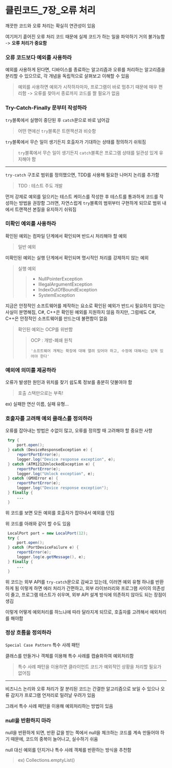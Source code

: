 # 클린코드\_7장_오류 처리

깨끗한 코드와 오류 처리는 확실히 연관성이 있음

여기저기 흩어진 오류 처리 코드 때문에 실제 코드가 하는 일을 파악하기 거의 불가능함
-> **오류 처리가 중요함**

### 오류 코드보다 예외를 사용하라

예외를 사용하게 된다면, 디바이스를 종료하는 알고리즘과 오류를 처리하는 알고리즘을 분리할 수 있으므로, 각 개념을 독립적으로 살펴보고 이해할 수 있음

> 예외를 사용하면 예외가 시작하자마자, 프로그램이 바로 멈추기 때문에 매우 편리함
> -> 오류를 찾아서 종료까지 코드를 짤 필요가 없음

### Try-Catch-Finally 문부터 작성하라

`try`블록에서 실행이 중단된 후 `catch`문으로 바로 넘어감

> 어떤 면에선 `try`블록은 트랜잭션과 비슷함

`try`블록에서 무슨 일이 생기든지 호출자가 기대하는 상태를 정의하기 쉬워짐

> `try`블록에서 무슨 일이 생기든지 `catch`블록은 프로그램 상태를 일관성 있게 유지해야 함

---

`try-catch` 구조로 범위를 정의했으면, TDD를 사용해 필요한 나머지 논리를 추가함

> TDD : 테스트 주도 개발

먼저 강제로 예외를 일으키는 테스트 케이스를 작성한 후 테스트를 통과하게 코드를 작성하는 방법을 권장함
그러면, 자연스럽게 `try`블록의 범위부터 구현하게 되므로 범위 내에서 트랜잭션 본질을 유지하기 쉬워짐

### 미확인 예외를 사용하라

확인된 예외는 컴파일 단계에서 확인되며 반드시 처리해야 할 예외

> 일반 예외

미확인된 예외는 실행 단계에서 확인되며 명시적인 처리를 강제하지 않는 예외

> 실행 예외
>
> > - NullPointerException
> > - IllegalArgumentException
> > - IndexOutOfBoundException
> > - SystemException

지금은 안정적인 소프트웨어를 제작하는 요소로 확인된 예외가 반드시 필요하지 않다는 사실이 분명해짐, C#, C++은 확인된 예외를 지원하지 않음
하지만, 그럼에도 C#, C++은 안정적인 소프트웨어를 만드는데 불편함이 없음

> 확인된 예외는 OCP를 위반함
>
> > OCP : 개방-폐쇄 원칙
> >
> > ```
> > '소프트웨어 개체는 확장에 대해 열려 있어야 하고, 수정에 대해서는 닫혀 있어야 한다'
> > ```

### 예외에 의미를 제공하라

오류가 발생한 원인과 위치를 찾기 쉽도록 정보를 충분히 덧불여야 함

> 호출 스택만으로는 부족!

ex) 실패한 연산 이름, 실패 유형...

### 호출자를 고려해 예외 클래스를 정의하라

오류를 잡아내는 방법은 수없이 많고, 오류를 정의할 때 고려해야 할 중요한 사항

```java
 try {
     port.open();
 } catch (DeviceResponseException e) {
     reportPortError(e);
     logger.log("Device response exception", e);
 } catch (ATM1212UnlockedException e) {
     reportPortError(e);
     logger.log("Unlock exception", e);
 } catch (GMXError e) {
     reportPortError(e);
     logger.log("Device response exception");
 } finally {
     ...
 }
```

위 코드를 보면 모든 예외를 호출자가 잡아내서 예외를 던짐

위 코드를 아래와 같이 할 수도 있음

```java
 LocalPort port = new LocalPort(12);
 try {
     port.open();
 } catch (PortDeviceFailure e) {
     reportError(e);
     logger.log(e.getMessage(), e);
 } finally {
     ...
 }
```

위 코드는 외부 API를 `try-catch`문으로 감싸고 있는데, 이러면 예외 유형 하나를 반환하게 됨
이렇게 하면 에러 처리가 간편하고, 외부 라이브러리와 프로그램 사이의 의존성이 줄고, 프로그램 테스트가 쉬우며, 외부 API 설계 방식에 의존하지 않아도 되는 장점이 생김

이렇게 어떻게 예외처리를 하느냐에 따라 달라지게 되므로, 호출자를 고려해서 예외처리를 해야함

### 정상 흐름을 정의하라

`Special Case Pattern` 특수 사례 패턴

클래스를 만들거나 객체를 이용해 특수 사례를 캡슐화하여 예외처리함

>  특수 사례 패턴을 이용하면 클라이언트 코드가 예외적인 상황을 처리할 필요가 없어짐

---

비즈니스 논리와 오류 처리가 잘 분리된 코드는 간결한 알고리즘으로 보일 수 있으나 오류 감지가 프로그램 언저리로 밀려날 우려가 있음

그래서 특수 사례 패턴을 이용해 예외처리하는 방법이 있음

### null을 반환하지 마라

null을 반환하게 되면, 반환 값을 받는 쪽에서 null을 체크하는 코드를 계속 만들어야 하기 때문에, 코드의 중복이 늘어나고, 실수하기 쉬움

null 대신 예외를 던지거나 특수 사례 객체를 반환하는 방식을 추천함

> ex) Collections.emptyList()